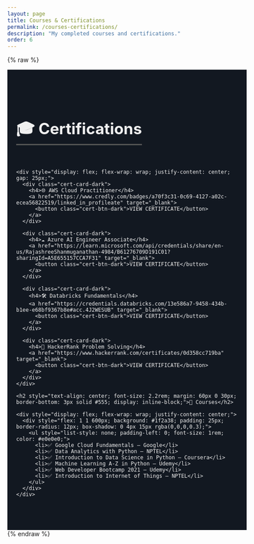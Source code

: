 ```yaml
---
layout: page
title: Courses & Certifications
permalink: /courses-certifications/
description: "My completed courses and certifications."
order: 6
---
```


{% raw %}
<section style="width: 100%; background-color: #121821; color: #f0f0f0; padding: 60px 20px; margin: 0;">
  <div style="max-width: 1100px; margin: 0 auto;">
    <h2 style="text-align: center; font-size: 2.2rem; margin-bottom: 40px; border-bottom: 3px solid #555; display: inline-block;">🎓 Certifications</h2>

    <div style="display: flex; flex-wrap: wrap; justify-content: center; gap: 25px;">
      <div class="cert-card-dark">
        <h4>🌐 AWS Cloud Practitioner</h4>
        <a href="https://www.credly.com/badges/a70f3c31-0c69-4127-a02c-ecea56822519/linked_in_profileate" target="_blank">
          <button class="cert-btn-dark">VIEW CERTIFICATE</button>
        </a>
      </div>

      <div class="cert-card-dark">
        <h4>☁️ Azure AI Engineer Associate</h4>
        <a href="https://learn.microsoft.com/api/credentials/share/en-us/RajashreeShanmuganathan-4984/B61276709D191C01?sharingId=A5E655157CCA7F31" target="_blank">
          <button class="cert-btn-dark">VIEW CERTIFICATE</button>
        </a>
      </div>

      <div class="cert-card-dark">
        <h4>🛠️ Databricks Fundamentals</h4>
        <a href="https://credentials.databricks.com/13e586a7-9458-434b-b1ee-e68bf9367b8e#acc.4J2WESUB" target="_blank">
          <button class="cert-btn-dark">VIEW CERTIFICATE</button>
        </a>
      </div>

      <div class="cert-card-dark">
        <h4>🧠 HackerRank Problem Solving</h4>
        <a href="https://www.hackerrank.com/certificates/0d358cc719ba" target="_blank">
          <button class="cert-btn-dark">VIEW CERTIFICATE</button>
        </a>
      </div>
    </div>

    <h2 style="text-align: center; font-size: 2.2rem; margin: 60px 0 30px; border-bottom: 3px solid #555; display: inline-block;">📘 Courses</h2>

    <div style="display: flex; flex-wrap: wrap; justify-content: center;">
      <div style="flex: 1 1 600px; background: #1f2a38; padding: 25px; border-radius: 12px; box-shadow: 0 4px 15px rgba(0,0,0,0.3);">
        <ul style="list-style: none; padding-left: 0; font-size: 1rem; color: #e0e0e0;">
          <li>✅ Google Cloud Fundamentals – Google</li>
          <li>✅ Data Analytics with Python – NPTEL</li>
          <li>✅ Introduction to Data Science in Python – Coursera</li>
          <li>✅ Machine Learning A-Z in Python – Udemy</li>
          <li>✅ Web Developer Bootcamp 2021 – Udemy</li>
          <li>✅ Introduction to Internet of Things – NPTEL</li>
        </ul>
      </div>
    </div>
  </div>
</section>
{% endraw %}

<style>
.cert-card-dark {
  flex: 1 1 260px;
  background: #1f2a38;
  padding: 25px;
  border-radius: 12px;
  text-align: center;
  box-shadow: 0 6px 20px rgba(0, 0, 0, 0.25);
  transition: transform 0.3s ease;
}

.cert-card-dark h4 {
  margin-bottom: 15px;
  font-size: 1.05rem;
  color: #ffffff;
}

.cert-card-dark:hover {
  transform: translateY(-6px);
}

.cert-btn-dark {
  background-color: #6c63ff;
  color: #fff;
  border: none;
  padding: 8px 14px;
  border-radius: 6px;
  font-size: 0.85rem;
  cursor: pointer;
  transition: background 0.3s ease;
  letter-spacing: 1px;
}

.cert-btn-dark:hover {
  background-color: #5146d4;
}
</style>
